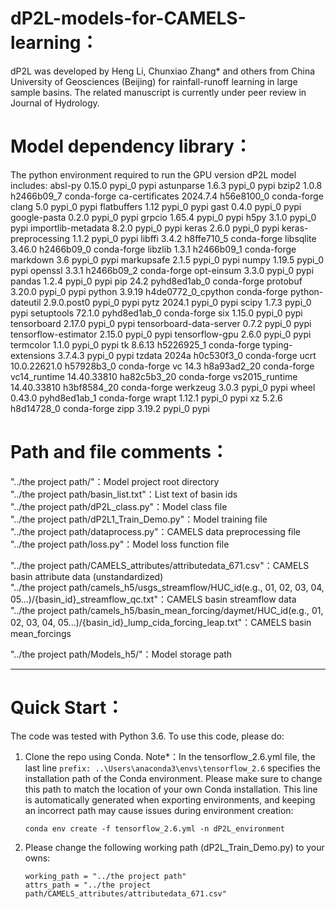 # dP2L-models-for-CAMELS-learning：
dP2L was developed by Heng Li, Chunxiao Zhang* and others from China University of Geosciences (Beijing) for rainfall-runoff learning in large sample basins. 
The related manuscript is currently under peer review in Journal of Hydrology.

# Model dependency library：
The python environment required to run the GPU version dP2L model includes: absl-py 0.15.0 pypi_0 pypi astunparse 1.6.3 pypi_0 pypi bzip2 1.0.8 h2466b09_7 conda-forge ca-certificates 2024.7.4 h56e8100_0 conda-forge clang 5.0 pypi_0 pypi flatbuffers 1.12 pypi_0 pypi gast 0.4.0 pypi_0 pypi google-pasta 0.2.0 pypi_0 pypi grpcio 1.65.4 pypi_0 pypi h5py 3.1.0 pypi_0 pypi importlib-metadata 8.2.0 pypi_0 pypi keras 2.6.0 pypi_0 pypi keras-preprocessing 1.1.2 pypi_0 pypi libffi 3.4.2 h8ffe710_5 conda-forge libsqlite 3.46.0 h2466b09_0 conda-forge libzlib 1.3.1 h2466b09_1 conda-forge markdown 3.6 pypi_0 pypi markupsafe 2.1.5 pypi_0 pypi numpy 1.19.5 pypi_0 pypi openssl 3.3.1 h2466b09_2 conda-forge opt-einsum 3.3.0 pypi_0 pypi pandas 1.2.4 pypi_0 pypi pip 24.2 pyhd8ed1ab_0 conda-forge protobuf 3.20.0 pypi_0 pypi python 3.9.19 h4de0772_0_cpython conda-forge python-dateutil 2.9.0.post0 pypi_0 pypi pytz 2024.1 pypi_0 pypi scipy 1.7.3 pypi_0 pypi setuptools 72.1.0 pyhd8ed1ab_0 conda-forge six 1.15.0 pypi_0 pypi tensorboard 2.17.0 pypi_0 pypi tensorboard-data-server 0.7.2 pypi_0 pypi tensorflow-estimator 2.15.0 pypi_0 pypi tensorflow-gpu 2.6.0 pypi_0 pypi termcolor 1.1.0 pypi_0 pypi tk 8.6.13 h5226925_1 conda-forge typing-extensions 3.7.4.3 pypi_0 pypi tzdata 2024a h0c530f3_0 conda-forge ucrt 10.0.22621.0 h57928b3_0 conda-forge vc 14.3 h8a93ad2_20 conda-forge vc14_runtime 14.40.33810 ha82c5b3_20 conda-forge vs2015_runtime 14.40.33810 h3bf8584_20 conda-forge werkzeug 3.0.3 pypi_0 pypi wheel 0.43.0 pyhd8ed1ab_1 conda-forge wrapt 1.12.1 pypi_0 pypi xz 5.2.6 h8d14728_0 conda-forge zipp 3.19.2 pypi_0 pypi

# Path and file comments：
"../the project path/"：Model project root directory  
"../the project path/basin_list.txt"：List text of basin ids  
"../the project path/dP2L_class.py"：Model class file  
"../the project path/dP2L1_Train_Demo.py"：Model training file  
"../the project path/dataprocess.py"：CAMELS data preprocessing file  
"../the project path/loss.py"：Model loss function file  
  
"../the project path/CAMELS_attributes/attributedata_671.csv"：CAMELS basin attribute data (unstandardized)  
"../the project path/camels_h5/usgs_streamflow/HUC_id(e.g., 01, 02, 03, 04, 05...)/{basin_id}_streamflow_qc.txt"：CAMELS basin streamflow data  
"../the project path/camels_h5/basin_mean_forcing/daymet/HUC_id(e.g., 01, 02, 03, 04, 05...)/{basin_id}_lump_cida_forcing_leap.txt"：CAMELS basin mean_forcings

"../the project path/Models_h5/"：Model storage path  


--------------------------------------------------------------------------------------------------------------------------------------------------------------------------------------------------
# Quick Start：
The code was tested with Python 3.6. To use this code, please do:

1. Clone the repo using Conda. Note*：In the tensorflow_2.6.yml file, the last line `prefix: ..\Users\anaconda3\envs\tensorflow_2.6` specifies the installation path of the Conda environment.
   Please make sure to change this path to match the location of your own Conda installation. This line is automatically generated when exporting environments, and keeping an incorrect path may cause issues during environment creation:

   ```shell
   conda env create -f tensorflow_2.6.yml -n dP2L_environment
   ```

2. Please change the following working path (dP2L_Train_Demo.py) to your owns:

   ```shell
   working_path = "../the project path"
   attrs_path = "../the project path/CAMELS_attributes/attributedata_671.csv" 
   ```
